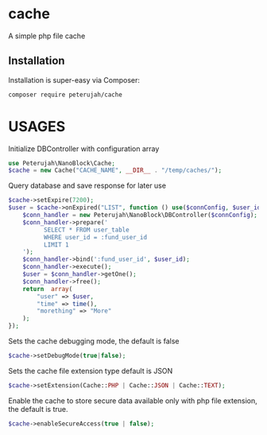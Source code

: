 # cache
A simple php file cache

## Installation

Installation is super-easy via Composer:
```md
composer require peterujah/cache
```
# USAGES

Initialize DBController with configuration array

```php
use Peterujah\NanoBlock\Cache;
$cache = new Cache("CACHE_NAME", __DIR__ . "/temp/caches/");
```

Query database and save response for later use

```php
$cache->setExpire(7200);
$user = $cache->onExpired("LIST", function () use($connConfig, $user_id){
	$conn_handler = new Peterujah\NanoBlock\DBController($connConfig);
	$conn_handler->prepare('
	      SELECT * FROM user_table
	      WHERE user_id = :fund_user_id
	      LIMIT 1
	');
	$conn_handler->bind(':fund_user_id', $user_id);
	$conn_handler->execute();
	$user = $conn_handler->getOne();
	$conn_handler->free();
	return  array(
	    "user" => $user,
	    "time" => time(),
	    "morething" => "More"
	);
});
```

 Sets the cache debugging mode, the default is false
 
```php
$cache->setDebugMode(true|false);
```

Sets the cache file extension type default is JSON
```php
$cache->setExtension(Cache::PHP | Cache::JSON | Cache::TEXT);
```

Enable the cache to store secure data available only with php file extension, the default is true.

```php
$cache->enableSecureAccess(true | false);
```
